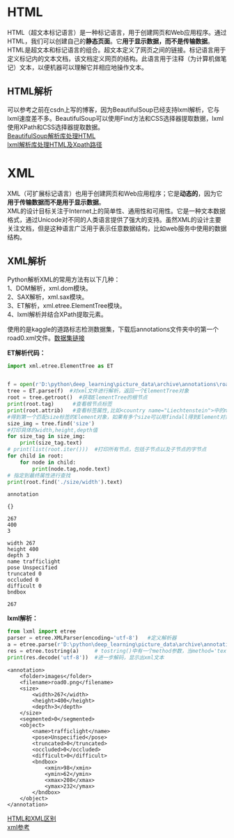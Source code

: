 # HTML      
HTML（超文本标记语言）是一种标记语言，用于创建网页和Web应用程序。通过HTML，我们可以创建自己的**静态页面**。它**用于显示数据，而不是传输数据**。   
HTML是超文本和标记语言的组合。超文本定义了网页之间的链接。标记语言用于定义标记内的文本文档，该文档定义网页的结构。此语言用于注释（为计算机做笔记）文本，以便机器可以理解它并相应地操作文本。        

## HTML解析
可以参考之前在csdn上写的博客，因为BeautifulSoup已经支持lxml解析，它与lxml速度差不多。BeautifulSoup可以使用Find方法和CSS选择器提取数据，lxml使用XPath和CSS选择器提取数据。      
[BeautifulSoup解析库处理HTML](https://blog.csdn.net/qq_52778964/article/details/123242373?spm=1001.2014.3001.5501)    
[lxml解析库处理HTML及Xpath路径](https://blog.csdn.net/qq_52778964/article/details/123120601?spm=1001.2014.3001.5501)    

# XML
XML（可扩展标记语言）也用于创建网页和Web应用程序；它是**动态的**，因为它**用于传输数据而不是用于显示数据**。    
XML的设计目标关注于Internet上的简单性、通用性和可用性。它是一种文本数据格式，通过Unicode对不同的人类语言提供了强大的支持。虽然XML的设计主要关注文档，但是这种语言广泛用于表示任意数据结构，比如web服务中使用的数据结构。   

## XML解析
Python解析XML的常用方法有以下几种：      
1、DOM解析，xml.dom模块。     
2、SAX解析，xml.sax模块。   
3、ET解析，xml.etree.ElementTree模块。   
4、lxml解析并结合XPath提取元素。     


使用的是kaggle的道路标志检测数据集，下载后annotations文件夹中的第一个road0.xml文件。[数据集链接](https://www.kaggle.com/andrewmvd/road-sign-detection)     

**ET解析代码：**    
```python
import xml.etree.ElementTree as ET


f = open(r'D:\python\deep_learning\picture_data\archive\annotations\road0.xml')
tree = ET.parse(f)  #对xml文件进行解析，返回一个ElementTree对象
root = tree.getroot()  #获取ElementTree的根节点
print(root.tag)      #查看根节点标签
print(root.attrib)   #查看标签属性,比如<country name="Liechtenstein">中的name属性
#得到第一个匹配size标签的Element对象，如果有多个size可以用findall得到Element对象的list集合
size_img = tree.find('size') 
#打印具体的width,height,depth值  
for size_tag in size_img:
    print(size_tag.text)
# print(list(root.iter()))  #打印所有节点，包括子节点以及子节点的字节点
for child in root:
    for node in child:
        print(node.tag,node.text)
# 指定到最终属性进行查找
print(root.find('./size/width').text)
```
```
annotation

{}

267
400
3

width 267
height 400
depth 3
name trafficlight
pose Unspecified
truncated 0
occluded 0
difficult 0
bndbox

267
```

**lxml解析：**     
```python
from lxml import etree   
parser = etree.XMLParser(encoding='utf-8')   #定义解析器
a = etree.parse(r'D:\python\deep_learning\picture_data\archive\annotations\road0.xml',parser=parser)
res = etree.tostring(a)     # tostring()中有一个method参数，当method='text'返回全部文本内容
print(res.decode('utf-8'))  #进一步解码，显示出xml文本
```
```
<annotation>
    <folder>images</folder>
    <filename>road0.png</filename>
    <size>
        <width>267</width>
        <height>400</height>
        <depth>3</depth>
    </size>
    <segmented>0</segmented>
    <object>
        <name>trafficlight</name>
        <pose>Unspecified</pose>
        <truncated>0</truncated>
        <occluded>0</occluded>
        <difficult>0</difficult>
        <bndbox>
            <xmin>98</xmin>
            <ymin>62</ymin>
            <xmax>208</xmax>
            <ymax>232</ymax>
        </bndbox>
    </object>
</annotation>
```


[HTML和XML区别](https://m.php.cn/article/473086.html)     
[xml参考](https://blog.csdn.net/lc_buzhidao/article/details/99582570)   